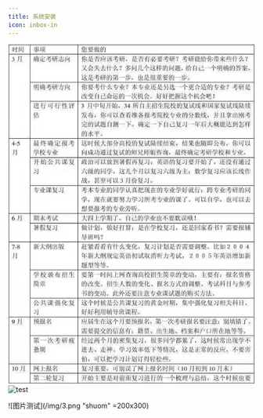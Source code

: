 ```yaml
---
title: 系统安装
icon: inbox-in
---
```



![VuePress Hope 图标](../../../img/1.jpg)
![test](/img/2.jpg)

![图片测试](/img/3.png "shuom" =200x300)
